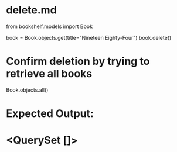 # delete.md

from bookshelf.models import Book

book = Book.objects.get(title="Nineteen Eighty-Four")
book.delete()

# Confirm deletion by trying to retrieve all books
Book.objects.all()

# Expected Output:
# <QuerySet []>
